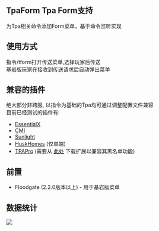 ## TpaForm Tpa Form支持
为Tpa相关命令添加Form菜单，基于命令监听实现
## 使用方式
指令/tform打开传送菜单,选择玩家后传送  
基岩版玩家在接收到传送请求后自动弹出菜单
## 兼容的插件
绝大部分非跨服, 以指令为基础的Tpa均可通过调整配置文件兼容  
目前已经测试的插件有:
* [EssentialX](https://essentialsx.net/)
* [CMI](https://www.spigotmc.org/resources/3742/)
* [Sunlight](https://www.spigotmc.org/resources/67733/)
* [HuskHomes](https://github.com/WiIIiam278/HuskHomes) (仅单端)
* [TPAPro](https://www.mcbbs.net/thread-904737-1-1.html) (需要从 [此处](https://raw.githubusercontent.com/RenYuan-MC/TpaForm/master/extensions/TpaForm-TpaProSupport.jar) 下载扩展以兼容其黑名单功能)
## 前置
* Floodgate (2.2.0版本以上) - 用于基岩版菜单
## 数据统计
![](https://bstats.org/signatures/bukkit/BETpaForm.svg)
